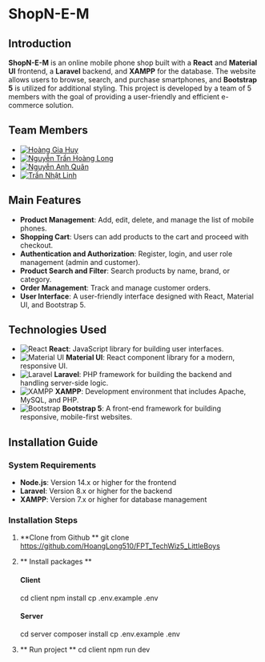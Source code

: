 # **ShopN-E-M**

## **Introduction**

**ShopN-E-M** is an online mobile phone shop built with a **React** and **Material UI** frontend, a **Laravel** backend, and **XAMPP** for the database. The website allows users to browse, search, and purchase smartphones, and **Bootstrap 5** is utilized for additional styling. This project is developed by a team of 5 members with the goal of providing a user-friendly and efficient e-commerce solution.

## **Team Members**

- [![Hoàng Gia Huy](https://img.shields.io/badge/GitHub-Hoàng%20Gia%20Huy-181717?style=flat&logo=github)](https://github.com/huyhoanglc)
- [![Nguyễn Trần Hoàng Long](https://img.shields.io/badge/GitHub-Nguyễn%20Trần%20Hoàng%20Long-181717?style=flat&logo=github)](https://github.com/HoangLong510)
- [![Nguyễn Anh Quân](https://img.shields.io/badge/GitHub-Nguyễn%20Anh%20Quân-181717?style=flat&logo=github)](https://github.com/aq0811)
- [![Trần Nhật Linh](https://img.shields.io/badge/GitHub-Trần%20Nhật%20Linh-181717?style=flat&logo=github)](https://github.com/trannhatlinh)

## **Main Features**

- **Product Management**: Add, edit, delete, and manage the list of mobile phones.
- **Shopping Cart**: Users can add products to the cart and proceed with checkout.
- **Authentication and Authorization**: Register, login, and user role management (admin and customer).
- **Product Search and Filter**: Search products by name, brand, or category.
- **Order Management**: Track and manage customer orders.
- **User Interface**: A user-friendly interface designed with React, Material UI, and Bootstrap 5.

## **Technologies Used**

- ![React](https://img.shields.io/badge/React-61DAFB?style=for-the-badge&logo=react&logoColor=white) **React**: JavaScript library for building user interfaces.
- ![Material UI](https://img.shields.io/badge/Material--UI-0081CB?style=for-the-badge&logo=material-ui&logoColor=white) **Material UI**: React component library for a modern, responsive UI.
- ![Laravel](https://img.shields.io/badge/Laravel-FF2D20?style=for-the-badge&logo=laravel&logoColor=white) **Laravel**: PHP framework for building the backend and handling server-side logic.
- ![XAMPP](https://img.shields.io/badge/XAMPP-FB7A24?style=for-the-badge&logoColor=white) **XAMPP**: Development environment that includes Apache, MySQL, and PHP.
- ![Bootstrap](https://img.shields.io/badge/Bootstrap-563D7C?style=for-the-badge&logo=bootstrap&logoColor=white) **Bootstrap 5**: A front-end framework for building responsive, mobile-first websites.

## **Installation Guide**

### **System Requirements**

- **Node.js**: Version 14.x or higher for the frontend
- **Laravel**: Version 8.x or higher for the backend
- **XAMPP**: Version 7.x or higher for database management

### **Installation Steps**

1. **Clone from Github **
    git clone https://github.com/HoangLong510/FPT_TechWiz5_LittleBoys

2.  ** Install packages **
    #### Client
    cd client
    npm install
    cp .env.example .env

    #### Server
    cd server
    composer install
    cp .env.example .env
    
3.  ** Run project **
    cd client
    npm run dev
   

